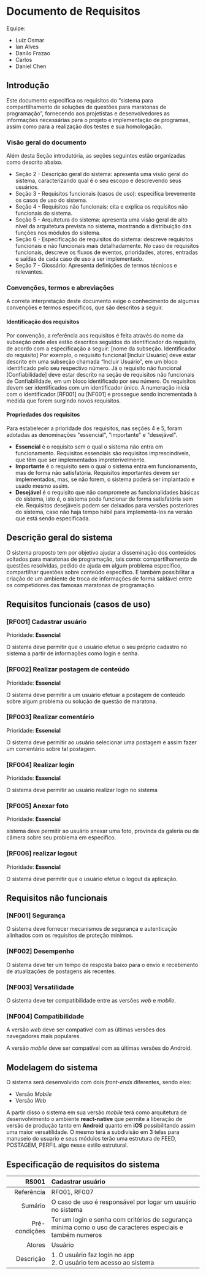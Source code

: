 # Documento de Requisitos

Equipe:

  - Luiz Osmar
  - Ian Alves
  - Danilo Frazao
  - Carlos
  - Daniel Chen 

## Introdução

Este documento especifica os requisitos do “sistema para compartilhamento
de soluções de questões para maratonas de programação”, fornecendo aos
projetistas e desenvolvedores as informações necessárias para o projeto e
implementação de programas, assim como para a realização dos testes e
sua homologação.


### Visão geral do documento

Além desta Seção introdutória, as seções seguintes estão organizadas como
descrito abaixo.

  - Seção 2 - Descrição geral do sistema: apresenta uma visão geral do
sistema,
caracterizando qual é o seu escopo e descrevendo seus
usuários.
  - Seção 3 - Requisitos funcionais (casos de uso): especifica brevemente os
casos de uso do sistema.
  - Seção 4 - Requisitos não funcionais: cita e explica os requisitos não funcionais
do sistema.
  - Seção 5 - Arquitetura do sistema: apresenta uma visão geral de alto nível
da
arquitetura prevista no sistema, mostrando a distribuição das funções
nos módulos do sistema.
  - Seção 6 - Especificação de requisitos do sistema: descreve requisitos
funcionais e não funcionais mais detalhadamente. No caso de requisitos
funcionais, descreve os fluxos de eventos, prioridades, atores, entradas e
saídas de cada caso de uso a ser implementado.
  - Seção 7 - Glossário: Apresenta definições de termos técnicos e relevantes.
  
### Convenções, termos e abreviações

A correta interpretação deste documento exige o conhecimento de algumas
convenções e termos específicos, que são descritos a seguir.

#### Identificação dos requisitos

Por convenção, a referência aos requisitos é feita através do nome da subseção
onde eles estão descritos seguidos do identificador do requisito, de acordo com a
especificação a seguir: [nome da subseção. Identificador do requisito]
Por exemplo, o requisito funcional [Incluir Usuário] deve estar descrito em uma
subseção chamada “Incluir Usuário”, em um bloco identificado pelo seu respectivo
número. Já o requisito não funcional [Confiabilidade] deve estar descrito na seção de
requisitos não funcionais de Confiabilidade, em um bloco identificado por seu número.
Os requisitos devem ser identificados com um identificador único. A numeração inicia
com o identificador [RF001] ou [NF001] e prossegue sendo incrementada à medida
que forem surgindo novos requisitos.

#### Propriedades dos requisitos

Para estabelecer a prioridade dos requisitos, nas seções 4 e 5, foram adotadas as
denominações "essencial", "importante" e "desejável".

  - **Essencial** é o requisito sem o qual o sistema não entra em funcionamento. Requisitos essenciais são requisitos imprescindíveis, que têm que ser implementados impreterivelmente.
  - **Importante** é o requisito sem o qual o sistema entra em funcionamento, mas de forma não satisfatória. Requisitos importantes devem ser implementados, mas, se não forem, o sistema poderá ser implantado e usado mesmo assim.
  - **Desejável** é o requisito que não compromete as funcionalidades básicas do sistema, isto é, o sistema pode funcionar de forma satisfatória sem ele. Requisitos desejáveis podem ser deixados para versões posteriores do sistema, caso não haja tempo hábil para implementá-los na versão que está sendo especificada.


## Descrição geral do sistema

O sistema proposto tem por objetivo ajudar a disseminação dos conteúdos
voltados para maratonas de programação, tais como: compartilhamento de questões
resolvidas, pedido de ajuda em algum problema especifico, compartilhar questões
sobre conteúdo específico. E também possibilitar a criação de um ambiente de troca
de informações de forma saldável entre os competidores das famosas maratonas de
programação.

## Requisitos funcionais (casos de uso)

### [RF001] Cadastrar usuário

Prioridade: **Essencial**

O sistema deve permitir que o usuário efetue o seu próprio cadastro no
sistema a partir de informações como login e senha.


### [RF002] Realizar postagem de conteúdo

Prioridade: **Essencial**

O sistema deve permitir a um usuário efetuar a postagem de conteúdo
sobre algum problema ou solução de questão de maratona.


### [RF003] Realizar comentário

Prioridade: **Essencial**

O sistema deve permitir ao usuário selecionar uma postagem e assim
fazer um comentário sobre tal postagem.


### [RF004] Realizar login

Prioridade: **Essencial**

O sistema deve permitir ao usuário realizar login no sistema


### [RF005] Anexar foto

Prioridade: **Essencial**

sistema deve permitir ao usuário anexar uma foto, provinda da galeria
ou da câmera sobre seu problema em especifico.


### [RF006] realizar logout

Prioridade: **Essencial**

O sistema deve permitir que o usuário efetue o logout da aplicação.


## Requisitos não funcionais

### [NF001] Segurança

O sistema deve fornecer mecanismos de segurança e autenticação alinhados
com os requisitos de proteção mínimos.


### [NF002] Desempenho

O sistema deve ter um tempo de resposta baixo para o envio e recebimento
de atualizações de postagens ais recentes.


### [NF003] Versatilidade

O sistema deve ter compatibilidade entre as versões *web* e *mobile*.


### [NF004] Compatibilidade

A versão *web* deve ser compatível com as últimas versões dos navegadores
mais populares.

A versão *mobile* deve ser compatível com as últimas versões do Android.


## Modelagem do sistema

O sistema será desenvolvido com dois *front-ends* diferentes, sendo eles:

  - Versão *Mobile*
  - Versão *Web*

A partir disso o sistema em sua versão *mobile* terá como arquitetura de
desenvolvimento o ambiente **react-native** que permite a liberação de versão de
produção tanto em **Android** quanto em **iOS** possibilitando assim uma maior
versatilidade. O mesmo terá a subdivisão em 3 telas para manuseio do usuario e
seus módulos terão uma estrutura de FEED, POSTAGEM, PERFIL algo nesse estilo
estrutural.

## Especificação de requisitos do sistema

| RS001         | Cadastrar usuário                                                                                          |
| -------------:|:---------------------------------------------------------------------------------------------------------- |
| Referência    | RF001, RF007                                                                                               |
| Sumário       | O caso de uso é responsável por logar um usuário no sistema                                                |
| Pré-condições | Ter um login e senha com critérios de segurança mínima como o uso de caracteres especiais e também numeros |
| Atores        | Usuário                                                                                                    |
| Descrição     | 1. O usuário faz login no app<br>2. O usuário tem acesso ao sistema                                        |

